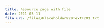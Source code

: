 ```yaml
---
title: Resource page with file
date: 2021-05-11
file_url: /files/Placeholder%20Text%202.txt
---
```

